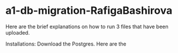 # a1-db-migration-RafigaBashirova
Here are the brief explanations on how to run 3 files that have been uploaded. 

Installations: 
Download the Postgres. Here are the 
